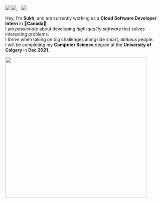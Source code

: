 <div>
  <img align="left" style="margin:0,15px,0,0; padding:0;" src="https://user-images.githubusercontent.com/50682117/111104991-83fbee80-8517-11eb-8948-cffde8b5c689.png">
  <p style="margin:0px; padding:0px;">
    <a href="https://www.linkedin.com/in/sukhjot-sekhon/">
      <img src="https://img.shields.io/badge/-LinkedIn-black?style=for-the-badge&logo=Linkedin" />
    </a>
    &nbsp;&nbsp;
    <a href="mailto:sukhjot.sekhon@ucalgary.ca">
      <img src="https://img.shields.io/badge/-Say%20Hi!-black?style=for-the-badge&logo=gmail" />
    </a>
    <br>
  </p>
  
  Hey, I'm <b>Sukh</b>, and am currently working as a <b>Cloud Software Developer Intern</b> in 🍁<b>Canada</b>🍁<br>
  I am <em>passionate</em> about developing <em>high-quality software</em> that solves interesting problems.<br>
  I <em>thrive</em> when taking on big challenges alongside smart, <em>abitious</em> people.<br>
  I will be completing my <b>Computer Science</b> degree at the <b>University of Calgary</b> in <b>Dec 2021</b>.
</div>

<p align='left'>
  <a href="#"><img src="https://github-readme-stats.vercel.app/api?username=sukhjot-sekhon&show_icons=true&theme=radical" width="450"></a>
</p>